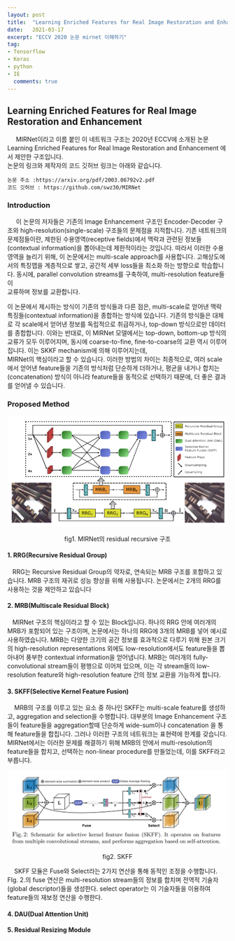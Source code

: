 ```yaml
---  
layout: post  
title:  "Learning Enriched Features for Real Image Restoration and Enhancement 이해하기"  
date:   2021-03-17  
excerpt: "ECCV 2020 논문 mirnet 이해하기"  
tag:
- Tensorflow
- Keras
- python
- IE  
  comments: true
---  
```


## Learning Enriched Features for Real Image Restoration and Enhancement

&nbsp;&nbsp;&nbsp;&nbsp; MIRNet이라고 이름 붙인 이 네트워크 구조는 2020년 ECCV에 소개된 논문 Learning Enriched Features for Real Image Restoration and Enhancement 에서 제안한 구조입니다.  
논문의 링크와 제작자의 코드 깃허브 링크는 아래와 같습니다.

```  
논문 주소 :https://arxiv.org/pdf/2003.06792v2.pdf
코드 깃허브 : https://github.com/swz30/MIRNet
```  

### Introduction
&nbsp;&nbsp;&nbsp;&nbsp; 이 논문의 저자들은 기존의 Image Enhancement 구조인 Encoder-Decoder 구조와 high-resolution(single-scale) 구조들의 문제점을 지적합니다. 기존 네트워크의 문제점들이란, 제한된 수용영역(receptive fields)에서 맥락과 관련된 정보들(contextual information)을 뽑아내는데 제한적이라는 것입니다. 따라서 이러한 수용 영역을 늘리기 위해, 이 논문에서는 multi-scale approach를 사용합니다. 고해상도에서의 특징맵을 계층적으로 쌓고, 공간적 세부 loss들을 최소화 하는 방향으로 학습합니다. 동시에, parallel convolution streams를 구축하여, multi-resolution feature들이  
교류하며 정보를 교환합니다.

이 논문에서 제시하는 방식이 기존의 방식들과 다른 점은, multi-scale로 얻어낸 맥락 특징들(contextual information)을 종합하는 방식에 있습니다. 기존의 방식들은 대체로 각 scale에서 얻어낸 정보를 독립적으로 취급하거나, top-down 방식으로만 데이터를 종합합니다. 이와는 반대로, 이 MIRNet 모델에서는 top-down, bottom-up 방식의 교류가 모두 이루어지며, 동시에 coarse-to-fine, fine-to-coarse의 교환 역시 이루어집니다. 이는 SKKF mechanism에 의해 이루어지는데,  
MIRNet의 핵심이라고 할 수 있습니다. 이러한 방법의 차이는 최종적으로, 여러 scale에서 얻어낸 feature들을 기존의 방식처럼 단순하게 더하거나, 평균을 내거나 합치는(concatenation) 방식이 아니라 feature들을 동적으로 선택하기 때문에, 더 좋은 결과를 얻어낼 수 있습니다.

### Proposed Method
![mirnet_fig1](/assets/img/mirnet/fig1.png)
<figcaption style="text-align:center">fig1. MIRNet의 residual recursive 구조 </figcaption>

#### 1. RRG(Recursive Residual Group)

&nbsp;&nbsp; RRG는 Recursive Residual Group의 약자로, 연속되는 MRB 구조를 포함하고 있습니다. MRB 구조의 재귀로 성능 향상을 위해 사용됩니다. 논문에서는 2개의 RRG를 사용하는 것을 제안하고 있습니다

#### 2. MRB(Multiscale Residual Block)

&nbsp;&nbsp; MIRNet 구조의 핵심이라고 할 수 있는 Block입니다. 하나의 RRG 안에 여러개의 MRB가 포함되어 있는 구조이며, 논문에서는 하나의 RRG에 3개의 MRB를 넣어 예시로 사용하였습니다. MRB는 다양한 크기의 공간 정보를 효과적으로 다루기 위해 원본 크기의 high-resolution representations 외에도 low-resolution에서도 feature들을 뽑아내어 풍부한 contextual information을 얻어냅니다. MRB는 여러개의 fully-convolutional stream들이 평행으로 이어져 있으며, 이는 각 stream들의 low-resolution feature와 high-resolution feature 간의 정보 교환을 가능하게 합니다.

#### 3. SKFF(Selective Kernel Feature Fusion)


&nbsp; &nbsp; MRB의 구조를 이루고 있는 요소 중 하나인 SKFF는 multi-scale feature를 생성하고, aggregation and selection을 수행합니다. 대부분의 Image Enhancement 구조들이 feature들을 aggregation할때 단순하게 wide-sum이나 concatenation 을 통해 feature들을 합칩니다. 그러나 이러한 구조의 네트워크는 표현력에 한계를 갖습니다. MIRNet에서는 이러한 문제를 해결하기 위해 MRB의 안에서 multi-resolution의 feature들을 합치고, 선택하는 non-linear procedure를 만들었는데, 이를 SKFF라고 부릅니다.

![mirnet_fig2](/assets/img/mirnet/fig2.png)
<figcaption style="text-align:center">fig2. SKFF </figcaption>

&nbsp; &nbsp; SKFF 모듈은 Fuse와 Select라는 2가지 연산을 통해 동적인 조정을 수행합니다. FIg. 2.의 fuse 연산은 multi-resolution stream들의 정보를 합치며 전역적 기술자(global descriptor)들을 생성한다. select operator는 이 기술자들을 이용하여 feature들의 재보정 연산을 수행한다.

#### 4. DAU(Dual Attention Unit)
#### 5. Residual Resizing Module
